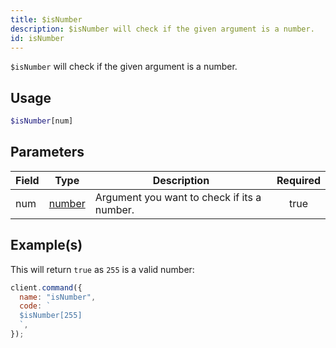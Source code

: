 ```yaml
---
title: $isNumber
description: $isNumber will check if the given argument is a number.
id: isNumber
---
```


`$isNumber` will check if the given argument is a number.

## Usage

```php
$isNumber[num]
```

## Parameters

| Field | Type                                                                                              | Description                                 | Required |
| ----- | ------------------------------------------------------------------------------------------------- | ------------------------------------------- | :------: |
| num   | [number](https://developer.mozilla.org/en-US/docs/Web/JavaScript/Reference/Global_Objects/Number) | Argument you want to check if its a number. |   true   |

## Example(s)

This will return `true` as `255` is a valid number:

```javascript
client.command({
  name: "isNumber",
  code: `
  $isNumber[255]
  `,
});
```
